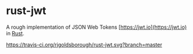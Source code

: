 # rust-jwt
A rough implementation of JSON Web Tokens [https://jwt.io](https://jwt.io)
in [Rust](https://www.rust-lang.org).

https://travis-ci.org/rjgoldsborough/rust-jwt.svg?branch=master
